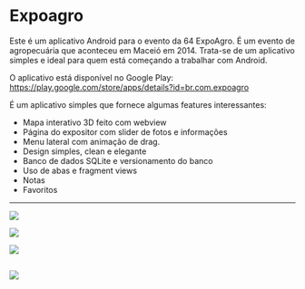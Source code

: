 # Expoagro
Este é um aplicativo Android para o evento da 64 ExpoAgro. É um evento de agropecuária que aconteceu em Maceió em 2014. 
Trata-se de um aplicativo simples e ideal para quem está começando a trabalhar com Android.

O aplicativo está disponível no Google Play: https://play.google.com/store/apps/details?id=br.com.expoagro

É um aplicativo simples que fornece algumas features interessantes:
- Mapa interativo 3D feito com webview
- Página do expositor com slider de fotos e informações
- Menu lateral com animação de drag.
- Design simples, clean e elegante
- Banco de dados SQLite e versionamento do banco
- Uso de abas e fragment views
- Notas 
- Favoritos


------

![](https://s3-us-west-2.amazonaws.com/git-hub-expoagro/expo1.png)

![](https://s3-us-west-2.amazonaws.com/git-hub-expoagro/expo2.png)

![](https://s3-us-west-2.amazonaws.com/git-hub-expoagro/expo3.png)

![](https://s3-us-west-2.amazonaws.com/git-hub-expoagro/expo4.png)
------
